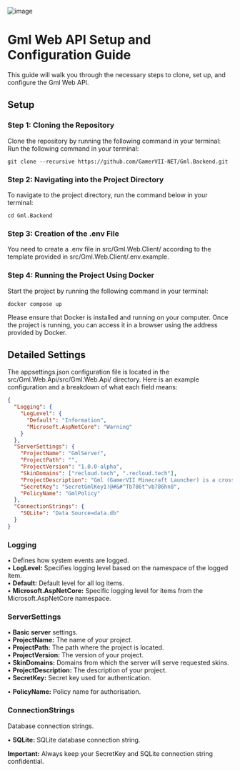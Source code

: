![image](https://github.com/GamerVII-NET/Gml.Backend/assets/111225722/3f09a2fb-74b1-4f9c-bf90-0e8d06970480)

# Gml Web API Setup and Configuration Guide

This guide will walk you through the necessary steps to clone, set up, and configure the Gml Web API.

## Setup

### Step 1: Cloning the Repository

Clone the repository by running the following command in your terminal:
Run the following command in your terminal:

```
git clone --recursive https://github.com/GamerVII-NET/Gml.Backend.git
```

### Step 2: Navigating into the Project Directory

To navigate to the project directory, run the command below in your terminal:

```
cd Gml.Backend
```

### Step 3: Creation of the .env File

You need to create a .env file in src/Gml.Web.Client/ according to the template provided in
src/Gml.Web.Client/.env.example.

### Step 4: Running the Project Using Docker

Start the project by running the following command in your terminal:

```
docker compose up
```

Please ensure that Docker is installed and running on your computer. Once the project is running, you can access it in a
browser using the address provided by Docker.

## Detailed Settings

The appsettings.json configuration file is located in the src/Gml.Web.Api/src/Gml.Web.Api/ directory. Here is an example
configuration and a breakdown of what each field means:

```json 
{
  "Logging": {
    "LogLevel": {
      "Default": "Information",
      "Microsoft.AspNetCore": "Warning"
    }
  },
  "ServerSettings": {
    "ProjectName": "GmlServer",
    "ProjectPath": "",
    "ProjectVersion": "1.0.0-alpha",
    "SkinDomains": ["recloud.tech", ".recloud.tech"],
    "ProjectDescription": "Gml (GamerVII Minecraft Launcher) is a cross-platform software infrastructure for creating and managing client-server Minecraft gaming systems.",
    "SecretKey": "SecretGmlKey1!@#&#^Tb786t^vb786hn8",
    "PolicyName": "GmlPolicy"
  },
  "ConnectionStrings": {
    "SQLite": "Data Source=data.db"
  }
}
```

### Logging

• Defines how system events are logged. </br>
• **LogLevel:** Specifies logging level based on the namespace of the logged item. </br>
• **Default:** Default level for all log items. </br>
• **Microsoft.AspNetCore:** Specific logging level for items from the Microsoft.AspNetCore namespace. </br>

### ServerSettings

• **Basic server** settings. </br>
• **ProjectName:** The name of your project. </br>
• **ProjectPath:** The path where the project is located. </br>
• **ProjectVersion:** The version of your project. </br>
• **SkinDomains:** Domains from which the server will serve requested skins. </br>
• **ProjectDescription:** The description of your project. </br>
• **SecretKey:** Secret key used for authentication. </br>

• **PolicyName:** Policy name for authorisation.

### ConnectionStrings

Database connection strings. </br>

• **SQLite:** SQLite database connection string. </br>

**Important:** Always keep your SecretKey and SQLite connection string confidential.
